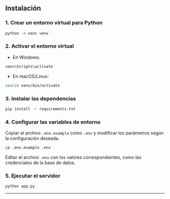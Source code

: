 ## Instalación

### 1. Crear un entorno virtual para Python

```bash
python -m venv venv
```

### 2. Activar el entorno virtual

- En Windows:

```bash
venv\Scripts\activate
```

- En macOS/Linux:

```bash
source venv/bin/activate
```

### 3. Instalar las dependencias

```bash
pip install -r requirements.txt
```

### 4. Configurar las variables de entorno

Copiar el archivo `.env.example` como `.env` y modificar los parámetros según la configuración deseada.

```bash
cp .env.example .env
```

Editar el archivo `.env` con los valores correspondientes, como las credenciales de la base de datos.

### 5. Ejecutar el servidor

```bash
python app.py
```

---
